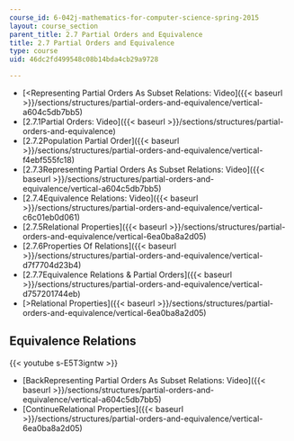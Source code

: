 ```yaml
---
course_id: 6-042j-mathematics-for-computer-science-spring-2015
layout: course_section
parent_title: 2.7 Partial Orders and Equivalence
title: 2.7 Partial Orders and Equivalence
type: course
uid: 46dc2fd499548c08b14bda4cb29a9728

---
```


*   [<Representing Partial Orders As Subset Relations: Video]({{< baseurl >}}/sections/structures/partial-orders-and-equivalence/vertical-a604c5db7bb5)
*   [2.7.1Partial Orders: Video]({{< baseurl >}}/sections/structures/partial-orders-and-equivalence)
*   [2.7.2Population Partial Order]({{< baseurl >}}/sections/structures/partial-orders-and-equivalence/vertical-f4ebf555fc18)
*   [2.7.3Representing Partial Orders As Subset Relations: Video]({{< baseurl >}}/sections/structures/partial-orders-and-equivalence/vertical-a604c5db7bb5)
*   [2.7.4Equivalence Relations: Video]({{< baseurl >}}/sections/structures/partial-orders-and-equivalence/vertical-c6c01eb0d061)
*   [2.7.5Relational Properties]({{< baseurl >}}/sections/structures/partial-orders-and-equivalence/vertical-6ea0ba8a2d05)
*   [2.7.6Properties Of Relations]({{< baseurl >}}/sections/structures/partial-orders-and-equivalence/vertical-d7f7704d23b4)
*   [2.7.7Equivalence Relations & Partial Orders]({{< baseurl >}}/sections/structures/partial-orders-and-equivalence/vertical-d757201744eb)
*   [\>Relational Properties]({{< baseurl >}}/sections/structures/partial-orders-and-equivalence/vertical-6ea0ba8a2d05)

Equivalence Relations
---------------------

{{< youtube s-E5T3igntw >}}

*   [BackRepresenting Partial Orders As Subset Relations: Video]({{< baseurl >}}/sections/structures/partial-orders-and-equivalence/vertical-a604c5db7bb5)
*   [ContinueRelational Properties]({{< baseurl >}}/sections/structures/partial-orders-and-equivalence/vertical-6ea0ba8a2d05)